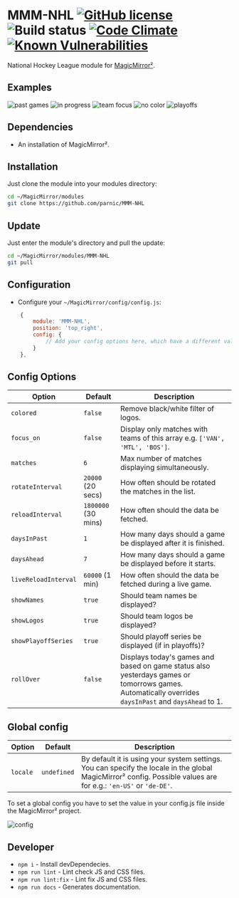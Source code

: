 # MMM-NHL [![GitHub license](https://img.shields.io/badge/license-MIT-blue.svg?style=flat)](https://raw.githubusercontent.com/fewieden/MMM-NHL/master/LICENSE) ![Build status](https://github.com/fewieden/MMM-NHL/workflows/build/badge.svg) [![Code Climate](https://codeclimate.com/github/fewieden/MMM-NHL/badges/gpa.svg?style=flat)](https://codeclimate.com/github/fewieden/MMM-NHL) [![Known Vulnerabilities](https://snyk.io/test/github/fewieden/mmm-nhl/badge.svg)](https://snyk.io/test/github/fewieden/mmm-nhl)

National Hockey League module for [MagicMirror²](https://github.com/MagicMirrorOrg/MagicMirror).

## Examples

![past games](.github/example_nhl.png) ![in progress](.github/example_nhl_2.png) ![team focus](.github/example_nhl_3.png) ![no color](.github/example_nhl_4.png) ![playoffs](.github/example_nhl_5.png)

## Dependencies

* An installation of MagicMirror².

## Installation

Just clone the module into your modules directory:

```bash
cd ~/MagicMirror/modules
git clone https://github.com/parnic/MMM-NHL
```

## Update

Just enter the module's directory and pull the update:

```bash
cd ~/MagicMirror/modules/MMM-NHL
git pull
```

## Configuration

* Configure your `~/MagicMirror/config/config.js`:

```js
    {
        module: 'MMM-NHL',
        position: 'top_right',
        config: {
            // Add your config options here, which have a different value than default.
        }
    },
```

## Config Options

| **Option** | **Default** | **Description** |
| --- | --- | --- |
| `colored` | `false` | Remove black/white filter of logos. |
| `focus_on` | `false` | Display only matches with teams of this array e.g. `['VAN', 'MTL', 'BOS']`. |
| `matches` | `6` | Max number of matches displaying simultaneously. |
| `rotateInterval` | `20000` (20 secs) | How often should be rotated the matches in the list. |
| `reloadInterval` | `1800000` (30 mins) | How often should the data be fetched. |
| `daysInPast` | `1` | How many days should a game be displayed after it is finished. |
| `daysAhead` | `7` | How many days should a game be displayed before it starts. |
| `liveReloadInterval` | `60000` (1 min) | How often should the data be fetched during a live game. |
| `showNames` | `true` | Should team names be displayed? |
| `showLogos` | `true` | Should team logos be displayed? |
| `showPlayoffSeries` | `true` | Should playoff series be displayed (if in playoffs)? |
| `rollOver` | `false` | Displays today's games and based on game status also yesterdays games or tomorrows games. Automatically overrides `daysInPast` and `daysAhead` to 1. |

## Global config

| **Option** | **Default** | **Description** |
| --- | --- | --- |
| `locale` | `undefined` | By default it is using your system settings. You can specify the locale in the global MagicMirror² config. Possible values are for e.g.: `'en-US'` or `'de-DE'`. |

To set a global config you have to set the value in your config.js file inside the MagicMirror² project.

![config](.github/global.png)

## Developer

* `npm i` - Install devDependecies.
* `npm run lint` - Lint check JS and CSS files.
* `npm run lint:fix` - Lint fix JS and CSS files.
* `npm run docs` - Generates documentation.
